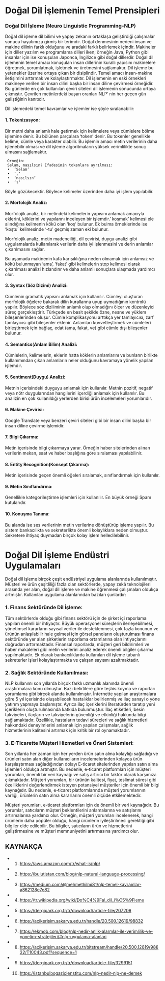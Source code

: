 # Doğal Dil İşlemenin Temel Prensipleri



### Doğal Dil İşleme (Neuro Linguistic Programming-NLP)

Doğal dil işleme dil bilimi ve yapay zekanın ortaklaşa geliştirdiği çalışmalar sonucu hayatımıza girmiş bir terimdir. Doğal denmesinin nedeni insan ve makine dilinin farklı olduğunu ve aradaki farklı belirlemek içindir. Makineler için diller yazılım ve programlama dilleri iken; örneğin Java, Python gibi insanlar için ise konuşulan Japonca, İngilizce gibi doğal dillerdir.
Doğal dil işlemenin temel amacı konuşulan insan dillerinin kurallı yapısını makinelere öğretmek, yorumlatmak, işletmek ve üretmesini sağlamaktır. Dil işleme bu yetenekler üzerine ortaya çıkan bir disiplindir. Temel amacı insan-makine iletişimini arttırmak ve kolaylaştırmaktır. 
Dil işlemenin en eski örnekleri makineye verilen bir insan dilini başka bir insan diline çevirmesi örneğidir. Bu günlerde en çok kullanılan çeviri siteleri dil işlemenin sonucunda ortaya çıkmıştır. Çevrilen metinlerdeki başarı oranları NLP’ nin her geçen gün geliştiğinin kanıtıdır. 

Dil işlemedeki temel kavramlar ve işlemler ise şöyle sıralanabilir:



#### 1.	Tokenizasyon:
Bir metni daha anlamlı hale getirmek için kelimelere veya cümlelere bölme işlemine denir. Bu bölünen parçalara ‘token’ denir. Bu tokenler genellikle kelime, cümle veya karakter olabilir. Bu işlemin amacı metin verilerinin daha işlenebilir olması ve dil işleme algoritmaların yüksek verimlilikte sonuç almasını sağlamaktır. 

     Örneğin:
     Selam, nasılsın? İfadesinin tokenlara ayrılması:
     •	‘Selam’
     •	‘,’
     •	‘nasılsın’
     •	‘?’
Böyle gözükecektir. Böylece kelimeler üzerinden daha iyi işlem yapılabilir.


#### 2.	Morfolojik Analiz:

Morfolojik analiz, bir metindeki kelimelerin yapısını anlamak amacıyla eklerini, köklerini ve yapılarını inceleyen bir işlemdir.’ koşmak’ kelimesi ele alındığına kelimenin kökü olan ‘koş’ bulunur. Ek bulma örneklerinde ise ‘koştu’ kelimesinde ‘-tu’ geçmiş zaman eki bulunur. 

Morfolojik analiz, metin madenciliği, dil çevirisi, duygu analizi gibi uygulamalarda kullanılarak verilerin daha iyi işlenmesini ve derin anlamlar çıkarılmasını sağlar. 

Bu aşamada makinenin kafa karışıklığına neden olmamak için anlamsız ve kökü bulunmayan ‘ama’, ‘fakat’ gibi kelimelerin stop kelimesi olarak çıkarılması analizi hızlandırır ve daha anlamlı sonuçlara ulaşmada yardımcı olur.


#### 3.	Syntax (Söz Dizimi) Analizi:

Cümlenin gramatik yapısını anlamak için kullanılır. Cümleyi oluşturan morfolojik öğelere bakarak dilin kurallarına uyup uymadığının kontrolü yapılır. Böylece söz diziliminin anlamlı olup olmadığını ölçer ve düzenleyici süreç gerçekleştirir. 
Türkçede en basit şekilde özne, nesne ve yüklem bileşenlerinden oluşur. Cümle komplikasyonu arttıkça yer tamlayıcısı, zarf tamlayıcısı gibi bileşenler eklenir. Anlamları kuvvetleştirmek ve cümleleri birleştirmek için bağlaç, edat (ama, fakat, ve) gibi cümle dışı bileşenler bulunur.


#### 4.	Semantics(Anlam Bilim) Analizi:

Cümlelerin, kelimelerin, eklerin hatta köklerin anlamlarını ve bunların birlikte kullanımından çıkan anlamların neler olduğunu kavramaya yönelik yapılan işlemdir.


#### 5.	Sentiment(Duygu) Analizi:

Metnin içerisindeki duyguyu anlamak için kullanılır. Metnin pozitif, negatif veya nötr duygularından hangilerini içerdiği anlamak için kullanılır. 
Bu analizin en çok kullanıldığı yerlerden birisi ürün incelemeleri yorumlarıdır. 


#### 6.	Makine Çevirisi:

Google Translate veya benzeri çeviri siteleri gibi bir insan dilini başka bir insan diline çevirme işlemidir.


#### 7.	Bilgi Çıkarma:

Metin içerisinde bilgi çıkarmaya yarar. Örneğin haber sitelerinden alınan verilerin mekan, saat ve haber başlığına göre sıralaması yapılabilinir. 


#### 8.	Entity Recognition(Konsept Çıkarma):

Metin içerisinde geçen önemli öğeleri sıralamak, sınıflandırmak için kullanılır.


#### 9.	Metin Sınıflandırma:

Genellikle kategorileştirme işlemleri için kullanılır. En büyük örneği Spam kutularıdır.


#### 10.	Konuşma Tanıma:

Bu alanda ise ses verilerinin metin verilerine dönüştürüp işleme yapılır. Bu sistem bankacılıkta ve sekreterlikte önemli kolaylıklara neden olmuştur. Sekretere ihtiyaç duymadan birçok kolay işlem helledilebilinir.



# Doğal Dil İşleme Endüstri Uygulamaları

Doğal dil işleme birçok çeşit endüstriyel uygulama alanlarında kullanılmıştır. Müşteri ve ürün çeşitliliği fazla olan sektörlerde, yapay zekâ teknolojileri arasında yer alan, doğal dil işleme ve makine öğrenmesi çalışmaları oldukça artmıştır. Kullanılan uygulama alanlarından bazıları şunlardır:

### 1.	Finans Sektöründe Dil İşleme:

Tüm sektörlerde olduğu gibi finans sektörü için de şirket içi raporlama yapıları önemli bir ihtiyaçtır. Büyük operasyonel süreçlerin ilerleyebilmesi, yönetimsel kararların sayısal veriler ile desteklenmesi, çok fazla konunun ve ürünün anlaşılabilir hale gelmesi için görsel panoların oluşturulması finans sektöründe yer alan şirketlerin raporlama ortamlarına olan ihtiyaçlarını doğrudan arttırmaktadır.
Finansal raporlarda, müşteri geri bildirimleri ve haber makaleleri gibi metin verilerini analiz ederek önemli bilgiler çıkarma yapılmaktadır. 
Ek olarak bankacılıklarda kullanılan dil işleme tabanlı sekreterler işleri kolaylaştırmakta ve çalışan sayısını azaltmaktadır.


### 2.	Sağlık Sektöründe Kullanılması:

NLP kullanımı son yıllarda birçok farklı uzmanlık alanında önemli araştırmalara konu olmuştur. Bazı belirtilere göre teşhis koyma ve raporları yorumlama gibi birçok alanda kullanılmıştır. İnternette yapılan araştırmalara göre 5 yıl içerisinde oluşabilecek hastalıklar belirlenmiş ve ilaç sanayi o yöne yatırım yapmaya başlamıştır.
Ayrıca ilaç içeriklerini literatürden taratıp yeni içeriklerin oluşturulmasında katkıda bulunmuştur. İlaç etiketleri, besin takviyeleri, ilaçların ve takviyelerin güvenliği ve etkinliği hakkında bilgi sağlamaktadır.
Özellikle, hastaların tedavi süreçleri ve sağlık hizmetleri hakkındaki deneyimlerini anlamak için yapılan çalışmalar, sağlık hizmetlerinin kalitesini artırmak için kritik bir rol oynamaktadır.



### 3.	E-Ticarette Müşteri Hizmetleri ve Öneri Sistemleri:

Son yıllarda her zaman için her yerden ürün satın alma kolaylığı sağladığı ve ürünleri satın alan diğer kullanıcıların incelemelerinden kolayca ürün karşılaştırması sağladığından dolayı E-ticaret sitelerinden yapılan satın alma işlemleri oldukça artmıştır. Bu nedenle, e-ticaret platformları için müşteri yorumları, önemli bir veri kaynağı ve satış artırıcı bir faktör olarak karşımıza çıkmaktadır.
Müşteri yorumları, bir ürünün kalitesi, fiyat, teslimat süresi gibi özelliklerini değerlendirmek isteyen potansiyel müşteriler için önemli bir bilgi kaynağıdır. Bu nedenle, e-ticaret platformlarında müşteri yorumlarının varlığı, ürünlerin satın alma kararlarını önemli ölçüde etkilemektedir.

Müşteri yorumları, e-ticaret platformları için de önemli bir veri kaynağıdır. Bu yorumlar, satıcıların müşteri beklentilerini anlamalarına ve satışlarını artırmalarına yardımcı olur. Örneğin, müşteri yorumları incelenerek, hangi ürünlerin daha popüler olduğu, hangi ürünlerin iyileştirilmesi gerektiği gibi bilgiler elde edilebilir. Bu bilgiler, satıcıların ürün ve hizmetlerini geliştirmesine ve müşteri memnuniyetini artırmasına yardımcı olur.


## KAYNAKÇA

* 1)	https://aws.amazon.com/tr/what-is/nlp/
* 2)	https://bulutistan.com/blog/nlp-natural-language-processing/
* 3)	https://medium.com/@mehmethilmi81/nlp-temel-kavramlar-a862128e7e82
* 4)	https://tr.wikipedia.org/wiki/Do%C4%9Fal_dil_i%C5%9Fleme
* 5)	https://dergipark.org.tr/tr/download/article-file/207209
* 6)	https://acikerisim.sakarya.edu.tr/handle/20.500.12619/98832
* 7)	https://ekmob.com/blog/nlp-nedir-anlik-alarmlar-ile-verimlilik-ve-yonetim-stratejileri/#nlp-uygulama-alanlari
* 8)	https://acikerisim.sakarya.edu.tr/bitstream/handle/20.500.12619/98832/T10043.pdf?sequence=1
* 9)	https://dergipark.org.tr/tr/download/article-file/3299151
* 10)	https://istanbulbogazicienstitu.com/nlp-nedir-nlp-ne-demek


